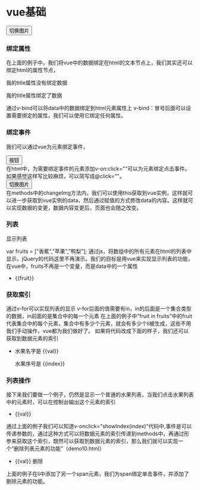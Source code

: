# vue基础

<div id="app">
    <button @click="changeImg">切换图片</button>
    <div>
        <img v-bind:src="imgSrc">
    </div>
</div>
    <script src="vue.js"></script>
    <script>
        通过v-bind可以将data中的数据绑定到html元素属性上
        data属性是数据可以指定Vue实例的数据并将其绑定到html，
        v-for指令，可以绑定数组的数据来渲染一个项目列表，v-for后面的值需要有in，in的后面是一个集合类型的数据，in前面的是集合中的每一个元素
        v-model指令，他能轻松实现表单输入和应用之间的双向绑定
        v-on：click是可以为元素绑定点击事件，可以简写成@click=""
        var app = new Vue({
            el:"#app",
            data:{
                imgSrc:"sucai/11.jpg"
            },
            methods:{
                changeImg:function(){
                    this.imgSrc="sucai/12.jpg"
                    在methods中的changeImg方法内，
                    我们可以使用this获取到vue实例，
                    这样就可以进一步获取到vue实例的data，
                    然后通过赋值的方式修改data的内容。
                    这样就可以实现数据的变更，数据内容变更后，页面也会随之改变。
                }
            }
        })
        通过上面的例子，我们可以很直观地观察到vue与jQuery的差异，
        在实现一个页面效果的时候，jQuery更倾向于操作DOM，
        而vue主要是通过操作数据来实现页面的变化
    </script>

### 绑定属性

在上面的例子中，我们将vue中的数据绑定在html的文本节点上，我们其实还可以绑定html的属性节点，
<body>
    <div id="app">
        <p title="未绑定的title属性">我的title属性没有绑定数据</p>
        <p v-bind:title="tit">我的title属性绑定了数据</p>
    </div>
    <script src="../../script/vue.js"></script>
    <script>
        new Vue({
            el:"#app",
            data:{
                tit:"绑定的title属性"
            }
        })
    </script>
</body>
通过v-bind可以将data中的数据绑定到html元素属性上
v-bind：冒号后面可以设置需要绑定的属性，我们可以使用它绑定任何属性。

### 绑定事件
我们可以通过vue为元素绑定事件，

<body>
    <div id="app">
        <button v-on:click="myEvent">按钮</button>
    </div>
    <script src="../../script/vue.js"></script>
    <script>
        new Vue({
            el:"#app",
            methods:{
                myEvent:function(){
                    alert("hello world")
                }
            }
        })
    </script>
</body>
在html中，为需要绑定事件的元素添加v-on:click=""可以为元素绑定点击事件。
如果感觉这样写比较麻烦，可以简写成@click=""。
<body>
	<div id="app">
		<button v-on:click="changeImg">切换图片</button>
		<div>
			<img v-bind:src="imgSrc">
		</div>
	</div>
	<script src="../../script/vue.js"></script>
	<script>
		new Vue({
			el:"#app",
			data:{
				imgSrc:"../../images/img1.jpg"
			},
			methods:{
				changeImg:function(){
					this.imgSrc = "../../images/img2.jpg";
				}
			}
		})
	</script>
</body>
在methods中的changeImg方法内，我们可以使用this获取到vue实例，这样就可以进一步获取到vue实例的data，然后通过赋值的方式修改data的内容。这样就可以实现数据的变更，数据内容变更后，页面也会随之改变。

### 列表

显示列表

var fruits = ["香蕉","苹果","鸭梨"];
通过js，将数组中的所有元素在html的列表中显示，jQuery的代码这里不再演示。我们的目标是用vue来实现显示列表的功能，在vue中，fruits不再是一个变量，而是data中的一个属性

<body>
    <div id="app">
        <ul>
            <li v-for="fruit in fruits">{{fruit}}</li>
        </ul>
    </div>
    <script src="../../script/vue.js"></script>
    <script>
        new Vue({
            el:"#app",
            data:{
                fruits:["香蕉","苹果","鸭梨"]
            }
        })
    </script>
</body>

### 获取索引

通过v-for可以实现列表的显示
v-for后面的值需要有in，in的后面是一个集合类型的数据，in前面的是集合中的每一个元素
在上面的例子中"fruit in fruits"中的fruit代表集合中的每个元素，集合中有多少个元素，就会有多少个li被生成，这些不用我们手动操作，vue都为我们做好了。
如果将代码改成下面的样子，我们还可以获取到数据元素的索引

<div id="app">
    <ul>
        <li v-for="(val,index) in fruits">
            <p>水果名字是 {{val}}</p>
            <p>水果序号是 {{index}}</p>
        </li>
    </ul>
</div>

### 列表操作

接下来我们要做一个例子，仍然是显示一个普通的水果列表，当我们点击水果列表中的元素时，可以在控制台输出这个元素的索引

<body>
    <div id="app">
        <ul>
            <li 
                v-on:click="showIndex(index)" 
                v-for="(val,index) in fruits">
                    {{val}}
            </li>
        </ul>
    </div>
    <script src="../../script/vue.js"></script>
    <script>
        new Vue({
            el:"#app",
            data:{
                fruits:["香蕉","苹果","鸭梨"]
            },
            methods:{
                showIndex:function(index){
                    console.log(index);
                }   
            }
        })
    </script>
</body>
通过上面的例子我们可以知道v-onclick="showIndex(index)"代码中,事件是可以传递参数的，通过这种方式可以将数据元素的索引传递到methods中，再通过形参来获取这个索引，既然可以获取到数据元素的索引，那么我们就可以实现一个“删除列表元素的功能”（demo10.html）

<body>
    <div id="app">
        <ul>
            <li v-for="(val,index) in fruits">
                {{val}}
                <span v-on:click="del(index)">删除</span>
            </li>
        </ul>
    </div>
    <script src="../../script/vue.js"></script>
    <script>
        new Vue({
            el:"#app",
            data:{
                fruits:["香蕉","苹果","鸭梨"]
            },
            methods:{
                del:function(index){
                    this.fruits.splice(index,1);
                }   
            }
        })
    </script>
</body>
上面的例子在li中添加了另一个span元素，我们为span绑定单击事件，并添加了删除元素的功能。